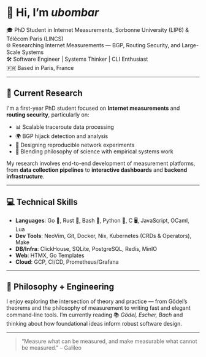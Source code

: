 # 👋 Hi, I’m _ubombar_

🎓 PhD Student in Internet Measurements, Sorbonne University (LIP6) & Télécom Paris (LINCS)  
🌐 Researching Internet Measurements — BGP, Routing Security, and Large-Scale Systems  
🛠️ Software Engineer | Systems Thinker | CLI Enthusiast  
🇫🇷 Based in Paris, France

---

## 🔬 Current Research

I'm a first-year PhD student focused on **Internet measurements** and **routing security**, particularly on:
- 📊 Scalable traceroute data processing
- 🌍 BGP hijack detection and analysis
- 🧪 Designing reproducible network experiments
- 📖 Blending philosophy of science with empirical systems work

My research involves end-to-end development of measurement platforms, from **data collection pipelines** to **interactive dashboards** and **backend infrastructure**.

---

## 💻 Technical Skills

- **Languages**: Go 🦫, Rust 🦀, Bash 🐚, Python 🐍, C 🖥️, JavaScript, OCaml, Lua
- **Dev Tools**: NeoVim, Git, Docker, Nix, Kubernetes (CRDs & Operators), Make
- **DB/Infra**: ClickHouse, SQLite, PostgreSQL, Redis, MinIO
- **Web**: HTMX, Go Templates
- **Cloud**: GCP, CI/CD, Prometheus/Grafana

<!--
---

## 🧰 Projects

- 🧭 `traceroute-parser`: CLI tool to parse large-scale traceroute data to ClickHouse-compatible formats.
- 📈 `jour`: A command-line knowledge base manager for journaling and research notes.
- 🧪 `bgp-lab`: A virtual lab to simulate and analyze BGP hijack scenarios.
- 📝 `htmx-comment-app`: Minimalist comment system built with Go and HTMX.

Check out my pinned repos below 👇
-->

---

## 🧠 Philosophy + Engineering

I enjoy exploring the intersection of theory and practice — from Gödel’s theorems and the philosophy of measurement to writing fast and elegant command-line tools. I’m currently reading 📚 *Gödel, Escher, Bach* and thinking about how foundational ideas inform robust software design.

---

<!--
## ☕ Let’s Connect

- 🐘 [Mastodon](https://fosstodon.org/) — `@yourhandle@fosstodon.org`
- 📫 Email — `ufukbombar.work@gmail.com`
- 💬 I enjoy discussing network protocols, BGP, observability, low-level optimization, and CLIs that spark joy.

-->


> “Measure what can be measured, and make measurable what cannot be measured.” – Galileo




















